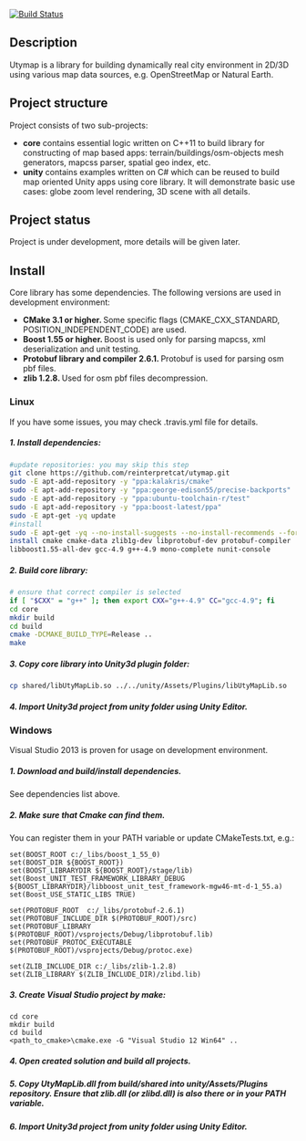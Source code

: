 [![Build Status](https://travis-ci.org/reinterpretcat/utymap.svg?branch=master)](https://travis-ci.org/reinterpretcat/utymap)
<h2> Description </h2>

<p>Utymap is a library for building dynamically real city environment in 2D/3D using various map data sources, e.g. OpenStreetMap or Natural Earth.</p>

<h2> Project structure </h2>
Project consists of two sub-projects:
<ul>
    <li><b>core</b> contains essential logic written on C++11 to build library for constructing of map based apps: terrain/buildings/osm-objects mesh generators, mapcss parser, spatial geo index, etc. </li>
    <li><b>unity</b> contains examples written on C# which can be reused to build map oriented Unity apps using core library. It will demonstrate basic use cases: globe zoom level rendering, 3D scene with all details.</li>
</ul>

<h2> Project status </h2>
<p> Project is under development, more details will be given later. </p>

<h2> Install </h2>
Core library has some dependencies. The following versions are used in development environment:
<ul>
    <li> <b>CMake 3.1 or higher.  </b> Some specific flags (CMAKE_CXX_STANDARD, POSITION_INDEPENDENT_CODE) are used. </li>
    <li> <b>Boost 1.55 or higher. </b> Boost is used only for parsing mapcss, xml deserialization and unit testing.  </li>
    <li> <b> Protobuf library and compiler 2.6.1. </b> Protobuf is used for parsing osm pbf files.</li>
    <li> <b> zlib 1.2.8. </b> Used for osm pbf files decompression. </li>
</ul>

<h3>Linux</h3>
If you have some issues, you may check .travis.yml file for details.
<h5> 1. Install dependencies:</h5>

``` bash
#update repositories: you may skip this step
git clone https://github.com/reinterpretcat/utymap.git
sudo -E apt-add-repository -y "ppa:kalakris/cmake"
sudo -E apt-add-repository -y "ppa:george-edison55/precise-backports"
sudo -E apt-add-repository -y "ppa:ubuntu-toolchain-r/test"
sudo -E apt-add-repository -y "ppa:boost-latest/ppa"
sudo -E apt-get -yq update
#install
sudo -E apt-get -yq --no-install-suggests --no-install-recommends --force-yes
install cmake cmake-data zlib1g-dev libprotobuf-dev protobuf-compiler
libboost1.55-all-dev gcc-4.9 g++-4.9 mono-complete nunit-console
```

<h5>2. Build core library:</h5>

``` bash
# ensure that correct compiler is selected
if [ "$CXX" = "g++" ]; then export CXX="g++-4.9" CC="gcc-4.9"; fi
cd core
mkdir build
cd build
cmake -DCMAKE_BUILD_TYPE=Release ..
make
```
<h5>3. Copy core library into Unity3d plugin folder: </h5>

``` bash
cp shared/libUtyMapLib.so ../../unity/Assets/Plugins/libUtyMapLib.so

```

<h5>4. Import Unity3d project from unity folder using Unity Editor. </h5>

<h3>Windows</h3>
Visual Studio 2013 is proven for usage on development environment.
<h5>1. Download and build/install dependencies. </h5>
See dependencies list above.
<h5>2. Make sure that Cmake can find them. </h5>
You can register them in your PATH variable or update CMakeTests.txt, e.g.:

```
set(BOOST_ROOT c:/_libs/boost_1_55_0)
set(BOOST_DIR ${BOOST_ROOT})
set(BOOST_LIBRARYDIR ${BOOST_ROOT}/stage/lib)
set(Boost_UNIT_TEST_FRAMEWORK_LIBRARY_DEBUG ${BOOST_LIBRARYDIR}/libboost_unit_test_framework-mgw46-mt-d-1_55.a)
set(Boost_USE_STATIC_LIBS TRUE)

set(PROTOBUF_ROOT  c:/_libs/protobuf-2.6.1)
set(PROTOBUF_INCLUDE_DIR $(PROTOBUF_ROOT)/src)
set(PROTOBUF_LIBRARY $(PROTOBUF_ROOT)/vsprojects/Debug/libprotobuf.lib)
set(PROTOBUF_PROTOC_EXECUTABLE $(PROTOBUF_ROOT)/vsprojects/Debug/protoc.exe)

set(ZLIB_INCLUDE_DIR c:/_libs/zlib-1.2.8)
set(ZLIB_LIBRARY $(ZLIB_INCLUDE_DIR)/zlibd.lib)
```

<h5>3. Create Visual Studio project by make:</h5>

``` shell
cd core
mkdir build
cd build
<path_to_cmake>\cmake.exe -G "Visual Studio 12 Win64" ..
```
<h5>4. Open created solution and build all projects.</h5>
<h5>5. Copy UtyMapLib.dll from build/shared into unity/Assets/Plugins repository.
Ensure that zlib.dll (or zlibd.dll) is also there or in your PATH variable.
<h5>6. Import Unity3d project from unity folder using Unity Editor. </h5>
